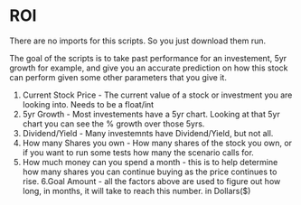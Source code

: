 # ROI
There are no imports for this scripts. So you just download them run. 

The goal of the scripts is to take past performance for an investement, 5yr growth for example, and give you an accurate prediction on how this stock can perform given some other parameters that you give it. 
1. Current Stock Price - The current value of a stock or investment you are looking into. Needs to be a float/int
2. 5yr Growth - Most investements have a 5yr chart. Looking at that 5yr chart you can see the % growth over those 5yrs.
3. Dividend/Yield - Many investemnts have Dividend/Yield, but not all.
4. How many Shares you own - How many shares of the stock you own, or if you want to run some tests how many the scenario calls for.
5. How much money can you spend a month - this is to help determine how many shares you can continue buying as the price continues to rise.
6.Goal Amount - all the factors above are used to figure out how long, in months, it will take to reach this number. in Dollars($)
